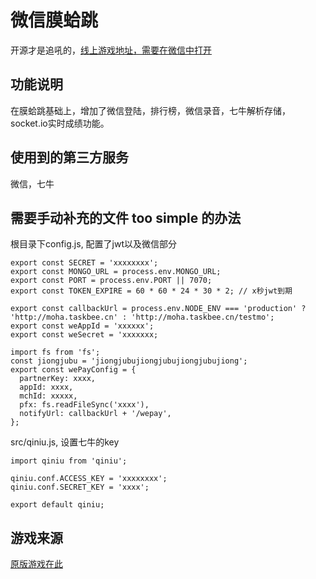 # 微信膜蛤跳

开源才是追吼的，[线上游戏地址，需要在微信中打开](http://moha.taskbee.cn)

## 功能说明

在膜蛤跳基础上，增加了微信登陆，排行榜，微信录音，七牛解析存储，socket.io实时成绩功能。

## 使用到的第三方服务

微信，七牛

## 需要手动补充的文件 too simple 的办法
根目录下config.js, 配置了jwt以及微信部分
```
export const SECRET = 'xxxxxxxx';
export const MONGO_URL = process.env.MONGO_URL;
export const PORT = process.env.PORT || 7070;
export const TOKEN_EXPIRE = 60 * 60 * 24 * 30 * 2; // x秒jwt到期

export const callbackUrl = process.env.NODE_ENV === 'production' ? 'http://moha.taskbee.cn' : 'http://moha.taskbee.cn/testmo';
export const weAppId = 'xxxxxx';
export const weSecret = 'xxxxxxx;

import fs from 'fs';
const jiongjubu = 'jiongjubujiongjubujiongjubujiong';
export const wePayConfig = {
  partnerKey: xxxx,
  appId: xxxx,
  mchId: xxxxx,
  pfx: fs.readFileSync('xxxx'),
  notifyUrl: callbackUrl + '/wepay',
};
```

src/qiniu.js, 设置七牛的key
```
import qiniu from 'qiniu';

qiniu.conf.ACCESS_KEY = 'xxxxxxxx';
qiniu.conf.SECRET_KEY = 'xxxx';

export default qiniu;
```

## 游戏来源
[原版游戏在此](https://github.com/tusenpo/FlappyFrog)
